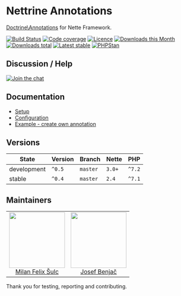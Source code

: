 # Nettrine Annotations

[Doctrine\Annotations](http://docs.doctrine-project.org/projects/doctrine-common/en/latest/reference/annotations.html) for Nette Framework.

[![Build Status](https://img.shields.io/travis/nettrine/annotations.svg?style=flat-square)](https://travis-ci.org/nettrine/annotations)
[![Code coverage](https://img.shields.io/coveralls/nettrine/annotations.svg?style=flat-square)](https://coveralls.io/r/nettrine/annotations)
[![Licence](https://img.shields.io/packagist/l/nettrine/annotations.svg?style=flat-square)](https://packagist.org/packages/nettrine/annotations)
[![Downloads this Month](https://img.shields.io/packagist/dm/nettrine/annotations.svg?style=flat-square)](https://packagist.org/packages/nettrine/annotations)
[![Downloads total](https://img.shields.io/packagist/dt/nettrine/annotations.svg?style=flat-square)](https://packagist.org/packages/nettrine/annotations)
[![Latest stable](https://img.shields.io/packagist/v/nettrine/annotations.svg?style=flat-square)](https://packagist.org/packages/nettrine/annotations)
[![PHPStan](https://img.shields.io/badge/PHPStan-enabled-brightgreen.svg?style=flat-square)](https://github.com/phpstan/phpstan)

## Discussion / Help

[![Join the chat](https://img.shields.io/gitter/room/nettrine/nettrine.svg?style=flat-square)](https://gitter.im/nettrine/nettrine)

## Documentation

- [Setup](.docs/README.md#setup)
- [Configuration](.docs/README.md#configuration)
- [Example - create own annotation](.docs/README.md#example)

## Versions

| State       | Version | Branch   | Nette  | PHP    |
|-------------|---------|----------|--------|--------|
| development | `^0.5`  | `master` | `3.0+` | `^7.2` |
| stable      | `^0.4`  | `master` | `2.4`  | `^7.1` |

## Maintainers

<table>
  <tbody>
    <tr>
      <td align="center">
        <a href="https://github.com/f3l1x">
            <img width="150" height="150" src="https://avatars2.githubusercontent.com/u/538058?v=3&s=150">
        </a>
        </br>
        <a href="https://github.com/f3l1x">Milan Felix Šulc</a>
      </td>
      <td align="center">
        <a href="https://github.com/benijo">
            <img width="150" height="150" src="https://avatars3.githubusercontent.com/u/6731626?v=3&s=150">
        </a>
        </br>
        <a href="https://github.com/benijo">Josef Benjač</a>
      </td>
    </tr>
  </tbody>
</table>

Thank you for testing, reporting and contributing.

